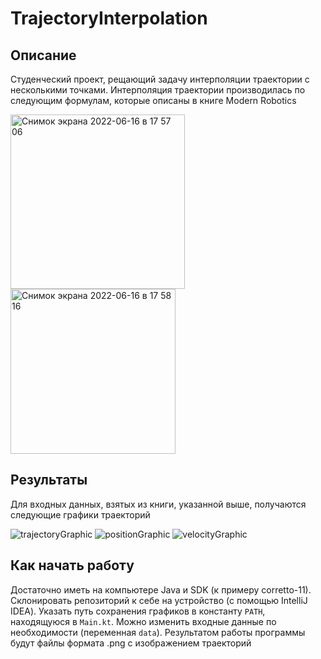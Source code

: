 # TrajectoryInterpolation
## Описание
Студенческий проект, рещающий задачу интерполяции траектории с несколькими точками. Интерполяция траектории производилась по следующим формулам, которые описаны в книге Modern Robotics

<img width="279" alt="Снимок экрана 2022-06-16 в 17 57 06" src="https://user-images.githubusercontent.com/29752752/174098993-8a7495db-ec2f-4008-a3fc-f0e4ee3051d0.png">


<img width="264" alt="Снимок экрана 2022-06-16 в 17 58 16" src="https://user-images.githubusercontent.com/29752752/174099285-203029d7-c975-42b5-aea8-31cae5d2c9b3.png">

## Результаты
Для входных данных, взятых из книги, указанной выше, получаются следующие графики траекторий

![trajectoryGraphic](https://user-images.githubusercontent.com/29752752/174099681-23cf0617-07d6-415a-8dd8-ac910b192629.png)
![positionGraphic](https://user-images.githubusercontent.com/29752752/174099710-7d0313ef-4e4b-49b7-95bd-a940d00de993.png)
![velocityGraphic](https://user-images.githubusercontent.com/29752752/174099726-67f9f19d-ad73-4cc9-a593-71dd19b8d5b3.png)

## Как начать работу
Достаточно иметь на компьютере Java и SDK (к примеру corretto-11). Склонировать репозиторий к себе на устройство (с помощью IntelliJ IDEA). Указать путь сохранения графиков в константу ```PATH```, находящуюся в ```Main.kt```. Можно изменить входные данные по необходимости (переменная ```data```). Результатом работы программы будут файлы формата .png с изображением траекторий 

